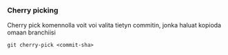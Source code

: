 <h3>Cherry picking</h3>  

Cherry pick komennolla voit voi valita tietyn commitin, jonka haluat kopioda omaan branchiisi  
```
git cherry-pick <commit-sha>  
```  
